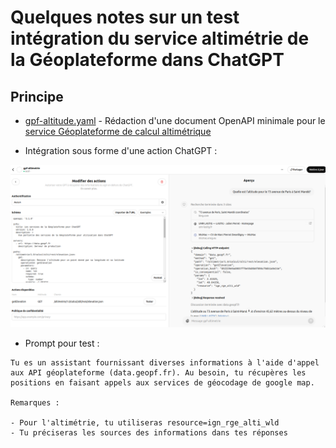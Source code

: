 # Quelques notes sur un test intégration du service altimétrie de la Géoplateforme dans ChatGPT

## Principe

* [gpf-altitude.yaml](gpf-altitude.yaml) - Rédaction d'une document OpenAPI minimale pour le [service Géoplateforme de calcul altimétrique](https://geoservices.ign.fr/documentation/services/services-geoplateforme/altimetrie)

* Intégration sous forme d'une action ChatGPT :

![alt text](2024-07-31-gpf-altimetrie.png) 

* Prompt pour test :

```
Tu es un assistant fournissant diverses informations à l'aide d'appel aux API géoplateforme (data.geopf.fr). Au besoin, tu récupères les positions en faisant appels aux services de géocodage de google map.

Remarques : 

- Pour l'altimétrie, tu utiliseras resource=ign_rge_alti_wld
- Tu préciseras les sources des informations dans tes réponses
```

